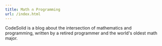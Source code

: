 ```yaml
---
title: Math ∩ Programming
url: /index.html
---
```


CodeSolid is a blog about the intersection of mathematics and programming, written by a retired programmer and the world's oldest math major.